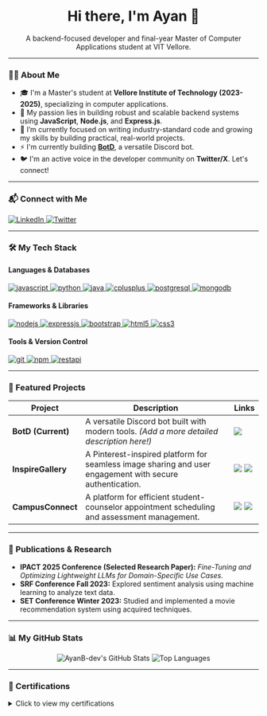 <div align="center">
  <h1>
    Hi there, I'm Ayan 👋
  </h1>
  
  <p>
    A backend-focused developer and final-year Master of Computer Applications student at VIT Vellore.
  </p>
</div>

---

### 👨‍💻 About Me

- 🎓 I'm a Master's student at **Vellore Institute of Technology (2023-2025)**, specializing in computer applications.
- 🚀 My passion lies in building robust and scalable backend systems using **JavaScript**, **Node.js**, and **Express.js**.
- 🌱 I’m currently focused on writing industry-standard code and growing my skills by building practical, real-world projects.
- ⚡ I'm currently building **[BotD](https://github.com/AyanB-dev/botd)**, a versatile Discord bot.
- 🐦 I'm an active voice in the developer community on **Twitter/X**. Let's connect!

---

### 📬 Connect with Me

<p align="left">
  <a href="" target="_blank">
    <img src="https://img.shields.io/badge/LinkedIn-0077B5?style=for-the-badge&logo=linkedin&logoColor=white" alt="LinkedIn">
  </a>
  <a href="" target="_blank">
    <img src="https://img.shields.io/badge/Twitter-1DA1F2?style=for-the-badge&logo=twitter&logoColor=white" alt="Twitter">
  </a>
  </p>

---

### 🛠️ My Tech Stack

#### Languages & Databases
<p align="left">
  <a href="https://developer.mozilla.org/en-US/docs/Web/JavaScript" target="_blank" rel="noreferrer"> <img src="https://img.shields.io/badge/JavaScript-F7DF1E?style=for-the-badge&logo=javascript&logoColor=black" alt="javascript"/> </a>
  <a href="https://www.python.org" target="_blank" rel="noreferrer"> <img src="https://img.shields.io/badge/Python-3776AB?style=for-the-badge&logo=python&logoColor=white" alt="python"/> </a>
  <a href="https://www.java.com" target="_blank" rel="noreferrer"> <img src="https://img.shields.io/badge/Java-ED8B00?style=for-the-badge&logo=openjdk&logoColor=white" alt="java"/> </a>
  <a href="https://www.cplusplus.com/" target="_blank" rel="noreferrer"> <img src="https://img.shields.io/badge/C%2B%2B-00599C?style=for-the-badge&logo=c%2B%2B&logoColor=white" alt="cplusplus"/> </a>
  <a href="https://www.postgresql.org" target="_blank" rel="noreferrer"> <img src="https://img.shields.io/badge/PostgreSQL-4169E1?style=for-the-badge&logo=postgresql&logoColor=white" alt="postgresql"/> </a>
  <a href="https://www.mongodb.com/" target="_blank" rel="noreferrer"> <img src="https://img.shields.io/badge/MongoDB-47A248?style=for-the-badge&logo=mongodb&logoColor=white" alt="mongodb"/> </a>
</p>

#### Frameworks & Libraries
<p align="left">
  <a href="https://nodejs.org" target="_blank" rel="noreferrer"> <img src="https://img.shields.io/badge/Node.js-339933?style=for-the-badge&logo=nodedotjs&logoColor=white" alt="nodejs"/> </a>
  <a href="https://expressjs.com" target="_blank" rel="noreferrer"> <img src="https://img.shields.io/badge/Express.js-000000?style=for-the-badge&logo=express&logoColor=white" alt="expressjs"/> </a>
  <a href="https://getbootstrap.com" target="_blank" rel="noreferrer"> <img src="https://img.shields.io/badge/Bootstrap-7952B3?style=for-the-badge&logo=bootstrap&logoColor=white" alt="bootstrap"/> </a>
  <a href="https://developer.mozilla.org/en-US/docs/Web/Guide/HTML/HTML5" target="_blank" rel="noreferrer"> <img src="https://img.shields.io/badge/HTML5-E34F26?style=for-the-badge&logo=html5&logoColor=white" alt="html5"/> </a>
  <a href="https://developer.mozilla.org/en-US/docs/Web/CSS" target="_blank" rel="noreferrer"> <img src="https://img.shields.io/badge/CSS3-1572B6?style=for-the-badge&logo=css3&logoColor=white" alt="css3"/> </a>
</p>

#### Tools & Version Control
<p align="left">
  <a href="https://git-scm.com/" target="_blank" rel="noreferrer"> <img src="https://img.shields.io/badge/Git-F05032?style=for-the-badge&logo=git&logoColor=white" alt="git"/> </a>
  <a href="https://docs.npmjs.com/" target="_blank" rel="noreferrer"> <img src="https://img.shields.io/badge/NPM-CB3837?style=for-the-badge&logo=npm&logoColor=white" alt="npm"/> </a>
  <a href="https://en.wikipedia.org/wiki/Representational_state_transfer" target="_blank" rel="noreferrer"> <img src="https://img.shields.io/badge/REST_API-000000?style=for-the-badge&logo=dependabot&logoColor=white" alt="restapi"/> </a>
</p>

---

### 🚀 Featured Projects

| Project                                     | Description                                                                                             | Links                                                                                                                                                                             |
| ------------------------------------------- | ------------------------------------------------------------------------------------------------------- | --------------------------------------------------------------------------------------------------------------------------------------------------------------------------------- |
| **BotD (Current)** | A versatile Discord bot built with modern tools. *(Add a more detailed description here!)* | [<img src="https://img.shields.io/badge/Repo-000?style=for-the-badge&logo=github&logoColor=white" />](https://github.com/AyanB-dev/botd)                                             |
| **InspireGallery** | A Pinterest-inspired platform for seamless image sharing and user engagement with secure authentication.    | [<img src="https://img.shields.io/badge/Repo-000?style=for-the-badge&logo=github&logoColor=white" />]() [<img src="https://img.shields.io/badge/Live-blue?style=for-the-badge" />]() |
| **CampusConnect** | A platform for efficient student-counselor appointment scheduling and assessment management.                | [<img src="https://img.shields.io/badge/Repo-000?style=for-the-badge&logo=github&logoColor=white" />]() [<img src="https://img.shields.io/badge/Live-blue?style=for-the-badge" />]() |

---

### 📝 Publications & Research

- **IPACT 2025 Conference (Selected Research Paper):** *Fine-Tuning and Optimizing Lightweight LLMs for Domain-Specific Use Cases.*
- **SRF Conference Fall 2023:** Explored sentiment analysis using machine learning to analyze text data.
- **SET Conference Winter 2023:** Studied and implemented a movie recommendation system using acquired techniques.

---

### 📊 My GitHub Stats

<p align="center">
  <img src="https://github-readme-stats.vercel.app/api?username=AyanB-dev&show_icons=true&theme=tokyonight&hide_border=true&count_private=true" alt="AyanB-dev's GitHub Stats" />
  <img src="https://github-readme-stats.vercel.app/api/top-langs/?username=AyanB-dev&layout=compact&theme=tokyonight&hide_border=true" alt="Top Languages" />
</p>

---

### 📜 Certifications

<details>
  <summary>Click to view my certifications</summary>
  
  - **Nvidia DLI** - Fundamentals of Deep Learning 🔗
  - **Cognitive & IBM** - Machine Learning with Python 🔗
  - **Linux** - User and Group Management 🔗
  - **Linux** - Command Line Interface (CompTIA Authorized) 🔗
  
</details>


<!---
AyanB-dev/AyanB-dev is a ✨ special ✨ repository because its `README.md` (this file) appears on your GitHub profile.
You can click the Preview link to take a look at your changes.
--->
